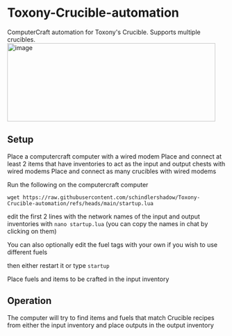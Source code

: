 # Toxony-Crucible-automation
ComputerCraft automation for Toxony's Crucible. Supports multiple crucibles.
<img width="479" height="180" alt="image" src="https://github.com/user-attachments/assets/7b81bdb0-6b5f-4d61-804d-3d4228b4c706" />

## Setup
Place a computercraft computer with a wired modem 
Place and connect at least 2 items that have inventories to act as the input and output chests with wired modems
Place and connect as many crucibles with wired modems


Run the following on the computercraft computer

`wget https://raw.githubusercontent.com/schindlershadow/Toxony-Crucible-automation/refs/heads/main/startup.lua`

edit the first 2 lines with the network names of the input and output inventories with `nano startup.lua` (you can copy the names in chat by clicking on them)

You can also optionally edit the fuel tags with your own if you wish to use different fuels

then either restart it or type `startup`

Place fuels and items to be crafted in the input inventory

## Operation
The computer will try to find items and fuels that match Crucible recipes from either the input inventory and place outputs in the output inventory


